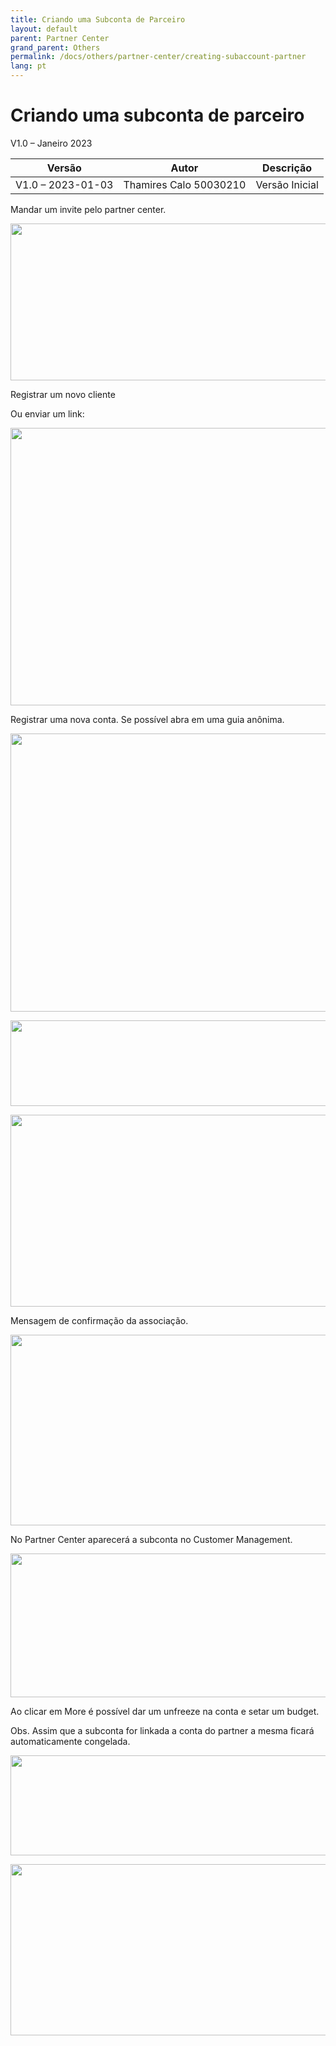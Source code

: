 ```yaml
---
title: Criando uma Subconta de Parceiro
layout: default
parent: Partner Center
grand_parent: Others
permalink: /docs/others/partner-center/creating-subaccount-partner
lang: pt
---
```


# Criando uma subconta de parceiro

V1.0 – Janeiro 2023

| **Versão**        | **Autor**                      | **Descrição**        |
| ----------------- | ------------------------------ | -------------------- |
| V1.0 – 2023-01-03 | Thamires Calo 50030210         | Versão Inicial       |

Mandar um invite pelo partner center.

<img
src="/huaweicloud-knowledge-base/assets/images/others/partner-center/creating-subaccount-partner/image1.png"
style="width:5.76806in;height:2.61736in" />

Registrar um novo cliente

Ou enviar um link:

<img
src="/huaweicloud-knowledge-base/assets/images/others/partner-center/creating-subaccount-partner/image2.png"
style="width:5.76806in;height:4.62292in" />

Registrar uma nova conta. Se possível abra em uma guia anônima.

<img
src="/huaweicloud-knowledge-base/assets/images/others/partner-center/creating-subaccount-partner/image3.png"
style="width:5.76806in;height:4.63958in" />

<img
src="/huaweicloud-knowledge-base/assets/images/others/partner-center/creating-subaccount-partner/image4.png"
style="width:5.76806in;height:1.425in" />

<img
src="/huaweicloud-knowledge-base/assets/images/others/partner-center/creating-subaccount-partner/image5.png"
style="width:5.76806in;height:3.19653in" />

Mensagem de confirmação da associação.

<img
src="/huaweicloud-knowledge-base/assets/images/others/partner-center/creating-subaccount-partner/image6.png"
style="width:5.76806in;height:3.17361in" />

No Partner Center aparecerá a subconta no Customer Management.

<img
src="/huaweicloud-knowledge-base/assets/images/others/partner-center/creating-subaccount-partner/image7.png"
style="width:5.76806in;height:2.39444in" />

Ao clicar em More é possível dar um unfreeze na conta e setar um budget.

Obs. Assim que a subconta for linkada a conta do partner a mesma ficará
automaticamente congelada.

<img
src="/huaweicloud-knowledge-base/assets/images/others/partner-center/creating-subaccount-partner/image8.png"
style="width:5.76806in;height:1.67361in" />

<img
src="/huaweicloud-knowledge-base/assets/images/others/partner-center/creating-subaccount-partner/image9.png"
style="width:5.76806in;height:2.85486in" />
